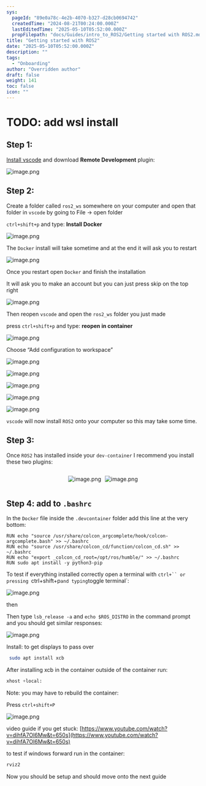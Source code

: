 ```yaml
---
sys:
  pageId: "89e0a78c-4e2b-4070-b327-d28cb0694742"
  createdTime: "2024-08-21T00:24:00.000Z"
  lastEditedTime: "2025-05-10T05:52:00.000Z"
  propFilepath: "docs/Guides/intro_to_ROS2/Getting started with ROS2.md"
title: "Getting started with ROS2"
date: "2025-05-10T05:52:00.000Z"
description: ""
tags:
  - "Onboarding"
author: "Overridden author"
draft: false
weight: 141
toc: false
icon: ""
---
```


# TODO: add wsl install

## Step 1:

[Install vscode](https://code.visualstudio.com/download) and download **Remote Development** plugin:

![image.png](https://prod-files-secure.s3.us-west-2.amazonaws.com/d518164a-d88e-44d1-a4ee-3adb3bd8bce0/efb52993-1881-4a40-b95e-6f020334f022/image.png?X-Amz-Algorithm=AWS4-HMAC-SHA256&X-Amz-Content-Sha256=UNSIGNED-PAYLOAD&X-Amz-Credential=ASIAZI2LB466X637AQG4%2F20250609%2Fus-west-2%2Fs3%2Faws4_request&X-Amz-Date=20250609T004519Z&X-Amz-Expires=3600&X-Amz-Security-Token=IQoJb3JpZ2luX2VjEL%2F%2F%2F%2F%2F%2F%2F%2F%2F%2F%2FwEaCXVzLXdlc3QtMiJHMEUCIQDEoKO8W%2BCb%2FeDVt8qZQJ0j6rbp%2FS3rOkMfXYmcxH8%2BQAIgQBYswSWrRixCJ580HdVLvVeymMqhVRIbRiIq2ZVDlzYqiAQImP%2F%2F%2F%2F%2F%2F%2F%2F%2F%2FARAAGgw2Mzc0MjMxODM4MDUiDAZlJxp5dqnlCRhjryrcA%2B9Xx46W7peeXBRsI4bOOxsQSINdxzw3jP2fIwuaOkldZ66hZDdIaDNoHXEVyEHjUPz21NwkAuVtN9LLPhb%2FSYBjwiHwJMFsYTNw1wLA%2FIYc6GmqkZPwRe0%2FpfhuV4rZjuKoHjxfzOI19t3ib%2BRg3YV7qTV%2FuXhkxscA6AuCsllJVjGrWaD2yuTp12o8WvTTvG23rP9v%2Fj6A5558sNHcEQ9g9YXUZHZJI06bPBWtYfyLwhQMk5RWw2H2XU%2BztDl5MrWK7RG7Qu6KvZhvp5P5PgqaBWYNlaP8eCoWvbfyOAotqU40torwy3Z9ZOjQTxqKKZBldf0OwZ2TZRdF5CB4qgfIpADgu2CkHVmwuYQjA7CfFghBjNJc8ATFluh%2Bk4gA5LvEw86uVqnn%2FSKbc85fUtvl%2B98cAwL9U5GVm%2FZcKotzZuGwTlWwIVbRO%2B1%2BWkdAFx2Hube1Ki1dFw6Cjjy9m7wuuPQNKxKwESL0H1ATw8b49wObSrYRbty5%2FPbkeoqUnSWzUZQD3PkjtYGKQl7hc2j9kshsi96XmwZqFf7iOzD9zLnMAaF8fiN74vE08r4DK25s98SjNWR2kmQs2%2FTJPkHPOisY5fcgnXyZK22Qjcooa0PCwqNglZtf2mGjMLiimMIGOqUBQ5FlkIzuYsEJYup%2F%2BSc3S8Nxq6x1dZk3X2yarNwlZfGb3AUkAYDdggIXmYl8IykwjAg40tgV%2BSBTl%2BCOwfAoQeBR1OIJavcC%2FP%2BYJbUDxRWthzBg1hyksjYa7BLHw1W%2B4pJohQmLRY31QA9j0%2B5GeJUFo%2BpwjMjtltmb6vV6b8Uj3OPsvKtoGMhTpVSMyOv6%2BkB%2FhNUilxm3lMznvyTupMoLnuG0&X-Amz-Signature=9f3419f0443413651fbfe90c920b00206b3cb6b2c9a7ad7a7cd08cf986a6a51f&X-Amz-SignedHeaders=host&x-id=GetObject)

## Step 2:

Create a folder called `ros2_ws` somewhere on your computer and open that folder in `vscode` by going to File → open folder 

`ctrl+shift+p` and type: **Install Docker**

![image.png](https://prod-files-secure.s3.us-west-2.amazonaws.com/d518164a-d88e-44d1-a4ee-3adb3bd8bce0/2269dc0e-1cd5-47ff-bceb-c04ad9b2eab0/image.png?X-Amz-Algorithm=AWS4-HMAC-SHA256&X-Amz-Content-Sha256=UNSIGNED-PAYLOAD&X-Amz-Credential=ASIAZI2LB466X637AQG4%2F20250609%2Fus-west-2%2Fs3%2Faws4_request&X-Amz-Date=20250609T004519Z&X-Amz-Expires=3600&X-Amz-Security-Token=IQoJb3JpZ2luX2VjEL%2F%2F%2F%2F%2F%2F%2F%2F%2F%2F%2FwEaCXVzLXdlc3QtMiJHMEUCIQDEoKO8W%2BCb%2FeDVt8qZQJ0j6rbp%2FS3rOkMfXYmcxH8%2BQAIgQBYswSWrRixCJ580HdVLvVeymMqhVRIbRiIq2ZVDlzYqiAQImP%2F%2F%2F%2F%2F%2F%2F%2F%2F%2FARAAGgw2Mzc0MjMxODM4MDUiDAZlJxp5dqnlCRhjryrcA%2B9Xx46W7peeXBRsI4bOOxsQSINdxzw3jP2fIwuaOkldZ66hZDdIaDNoHXEVyEHjUPz21NwkAuVtN9LLPhb%2FSYBjwiHwJMFsYTNw1wLA%2FIYc6GmqkZPwRe0%2FpfhuV4rZjuKoHjxfzOI19t3ib%2BRg3YV7qTV%2FuXhkxscA6AuCsllJVjGrWaD2yuTp12o8WvTTvG23rP9v%2Fj6A5558sNHcEQ9g9YXUZHZJI06bPBWtYfyLwhQMk5RWw2H2XU%2BztDl5MrWK7RG7Qu6KvZhvp5P5PgqaBWYNlaP8eCoWvbfyOAotqU40torwy3Z9ZOjQTxqKKZBldf0OwZ2TZRdF5CB4qgfIpADgu2CkHVmwuYQjA7CfFghBjNJc8ATFluh%2Bk4gA5LvEw86uVqnn%2FSKbc85fUtvl%2B98cAwL9U5GVm%2FZcKotzZuGwTlWwIVbRO%2B1%2BWkdAFx2Hube1Ki1dFw6Cjjy9m7wuuPQNKxKwESL0H1ATw8b49wObSrYRbty5%2FPbkeoqUnSWzUZQD3PkjtYGKQl7hc2j9kshsi96XmwZqFf7iOzD9zLnMAaF8fiN74vE08r4DK25s98SjNWR2kmQs2%2FTJPkHPOisY5fcgnXyZK22Qjcooa0PCwqNglZtf2mGjMLiimMIGOqUBQ5FlkIzuYsEJYup%2F%2BSc3S8Nxq6x1dZk3X2yarNwlZfGb3AUkAYDdggIXmYl8IykwjAg40tgV%2BSBTl%2BCOwfAoQeBR1OIJavcC%2FP%2BYJbUDxRWthzBg1hyksjYa7BLHw1W%2B4pJohQmLRY31QA9j0%2B5GeJUFo%2BpwjMjtltmb6vV6b8Uj3OPsvKtoGMhTpVSMyOv6%2BkB%2FhNUilxm3lMznvyTupMoLnuG0&X-Amz-Signature=a766477db8a6b9c68bc0dbca68e49edadee88daae284840619881a11fc01118b&X-Amz-SignedHeaders=host&x-id=GetObject)

The `Docker` install will take sometime and at the end it will ask you to restart

![image.png](https://prod-files-secure.s3.us-west-2.amazonaws.com/d518164a-d88e-44d1-a4ee-3adb3bd8bce0/ed233f78-be33-4b1f-b89c-9c346c0e961e/image.png?X-Amz-Algorithm=AWS4-HMAC-SHA256&X-Amz-Content-Sha256=UNSIGNED-PAYLOAD&X-Amz-Credential=ASIAZI2LB466X637AQG4%2F20250609%2Fus-west-2%2Fs3%2Faws4_request&X-Amz-Date=20250609T004519Z&X-Amz-Expires=3600&X-Amz-Security-Token=IQoJb3JpZ2luX2VjEL%2F%2F%2F%2F%2F%2F%2F%2F%2F%2F%2FwEaCXVzLXdlc3QtMiJHMEUCIQDEoKO8W%2BCb%2FeDVt8qZQJ0j6rbp%2FS3rOkMfXYmcxH8%2BQAIgQBYswSWrRixCJ580HdVLvVeymMqhVRIbRiIq2ZVDlzYqiAQImP%2F%2F%2F%2F%2F%2F%2F%2F%2F%2FARAAGgw2Mzc0MjMxODM4MDUiDAZlJxp5dqnlCRhjryrcA%2B9Xx46W7peeXBRsI4bOOxsQSINdxzw3jP2fIwuaOkldZ66hZDdIaDNoHXEVyEHjUPz21NwkAuVtN9LLPhb%2FSYBjwiHwJMFsYTNw1wLA%2FIYc6GmqkZPwRe0%2FpfhuV4rZjuKoHjxfzOI19t3ib%2BRg3YV7qTV%2FuXhkxscA6AuCsllJVjGrWaD2yuTp12o8WvTTvG23rP9v%2Fj6A5558sNHcEQ9g9YXUZHZJI06bPBWtYfyLwhQMk5RWw2H2XU%2BztDl5MrWK7RG7Qu6KvZhvp5P5PgqaBWYNlaP8eCoWvbfyOAotqU40torwy3Z9ZOjQTxqKKZBldf0OwZ2TZRdF5CB4qgfIpADgu2CkHVmwuYQjA7CfFghBjNJc8ATFluh%2Bk4gA5LvEw86uVqnn%2FSKbc85fUtvl%2B98cAwL9U5GVm%2FZcKotzZuGwTlWwIVbRO%2B1%2BWkdAFx2Hube1Ki1dFw6Cjjy9m7wuuPQNKxKwESL0H1ATw8b49wObSrYRbty5%2FPbkeoqUnSWzUZQD3PkjtYGKQl7hc2j9kshsi96XmwZqFf7iOzD9zLnMAaF8fiN74vE08r4DK25s98SjNWR2kmQs2%2FTJPkHPOisY5fcgnXyZK22Qjcooa0PCwqNglZtf2mGjMLiimMIGOqUBQ5FlkIzuYsEJYup%2F%2BSc3S8Nxq6x1dZk3X2yarNwlZfGb3AUkAYDdggIXmYl8IykwjAg40tgV%2BSBTl%2BCOwfAoQeBR1OIJavcC%2FP%2BYJbUDxRWthzBg1hyksjYa7BLHw1W%2B4pJohQmLRY31QA9j0%2B5GeJUFo%2BpwjMjtltmb6vV6b8Uj3OPsvKtoGMhTpVSMyOv6%2BkB%2FhNUilxm3lMznvyTupMoLnuG0&X-Amz-Signature=a0586ad18f45b10814cb2e532be14f5eadba1ab7e6957fd10305e3714be6fb38&X-Amz-SignedHeaders=host&x-id=GetObject)

Once you restart open `Docker` and finish the installation

It will ask you to make an account but you can just press skip on the top right

![image.png](https://prod-files-secure.s3.us-west-2.amazonaws.com/d518164a-d88e-44d1-a4ee-3adb3bd8bce0/21010ad9-1659-4fd9-9f59-9932a09b2a3d/image.png?X-Amz-Algorithm=AWS4-HMAC-SHA256&X-Amz-Content-Sha256=UNSIGNED-PAYLOAD&X-Amz-Credential=ASIAZI2LB466X637AQG4%2F20250609%2Fus-west-2%2Fs3%2Faws4_request&X-Amz-Date=20250609T004519Z&X-Amz-Expires=3600&X-Amz-Security-Token=IQoJb3JpZ2luX2VjEL%2F%2F%2F%2F%2F%2F%2F%2F%2F%2F%2FwEaCXVzLXdlc3QtMiJHMEUCIQDEoKO8W%2BCb%2FeDVt8qZQJ0j6rbp%2FS3rOkMfXYmcxH8%2BQAIgQBYswSWrRixCJ580HdVLvVeymMqhVRIbRiIq2ZVDlzYqiAQImP%2F%2F%2F%2F%2F%2F%2F%2F%2F%2FARAAGgw2Mzc0MjMxODM4MDUiDAZlJxp5dqnlCRhjryrcA%2B9Xx46W7peeXBRsI4bOOxsQSINdxzw3jP2fIwuaOkldZ66hZDdIaDNoHXEVyEHjUPz21NwkAuVtN9LLPhb%2FSYBjwiHwJMFsYTNw1wLA%2FIYc6GmqkZPwRe0%2FpfhuV4rZjuKoHjxfzOI19t3ib%2BRg3YV7qTV%2FuXhkxscA6AuCsllJVjGrWaD2yuTp12o8WvTTvG23rP9v%2Fj6A5558sNHcEQ9g9YXUZHZJI06bPBWtYfyLwhQMk5RWw2H2XU%2BztDl5MrWK7RG7Qu6KvZhvp5P5PgqaBWYNlaP8eCoWvbfyOAotqU40torwy3Z9ZOjQTxqKKZBldf0OwZ2TZRdF5CB4qgfIpADgu2CkHVmwuYQjA7CfFghBjNJc8ATFluh%2Bk4gA5LvEw86uVqnn%2FSKbc85fUtvl%2B98cAwL9U5GVm%2FZcKotzZuGwTlWwIVbRO%2B1%2BWkdAFx2Hube1Ki1dFw6Cjjy9m7wuuPQNKxKwESL0H1ATw8b49wObSrYRbty5%2FPbkeoqUnSWzUZQD3PkjtYGKQl7hc2j9kshsi96XmwZqFf7iOzD9zLnMAaF8fiN74vE08r4DK25s98SjNWR2kmQs2%2FTJPkHPOisY5fcgnXyZK22Qjcooa0PCwqNglZtf2mGjMLiimMIGOqUBQ5FlkIzuYsEJYup%2F%2BSc3S8Nxq6x1dZk3X2yarNwlZfGb3AUkAYDdggIXmYl8IykwjAg40tgV%2BSBTl%2BCOwfAoQeBR1OIJavcC%2FP%2BYJbUDxRWthzBg1hyksjYa7BLHw1W%2B4pJohQmLRY31QA9j0%2B5GeJUFo%2BpwjMjtltmb6vV6b8Uj3OPsvKtoGMhTpVSMyOv6%2BkB%2FhNUilxm3lMznvyTupMoLnuG0&X-Amz-Signature=c997ebdde0f62809cdfb12a3ec3ee9885925a8bfd5266ad444824c86f2a74347&X-Amz-SignedHeaders=host&x-id=GetObject)

Then reopen `vscode` and open the `ros2_ws` folder you just made

press `ctrl+shift+p` and type: **reopen in container**

![image.png](https://prod-files-secure.s3.us-west-2.amazonaws.com/d518164a-d88e-44d1-a4ee-3adb3bd8bce0/4e93b8c2-41ad-488c-8095-c74205196118/image.png?X-Amz-Algorithm=AWS4-HMAC-SHA256&X-Amz-Content-Sha256=UNSIGNED-PAYLOAD&X-Amz-Credential=ASIAZI2LB466X637AQG4%2F20250609%2Fus-west-2%2Fs3%2Faws4_request&X-Amz-Date=20250609T004519Z&X-Amz-Expires=3600&X-Amz-Security-Token=IQoJb3JpZ2luX2VjEL%2F%2F%2F%2F%2F%2F%2F%2F%2F%2F%2FwEaCXVzLXdlc3QtMiJHMEUCIQDEoKO8W%2BCb%2FeDVt8qZQJ0j6rbp%2FS3rOkMfXYmcxH8%2BQAIgQBYswSWrRixCJ580HdVLvVeymMqhVRIbRiIq2ZVDlzYqiAQImP%2F%2F%2F%2F%2F%2F%2F%2F%2F%2FARAAGgw2Mzc0MjMxODM4MDUiDAZlJxp5dqnlCRhjryrcA%2B9Xx46W7peeXBRsI4bOOxsQSINdxzw3jP2fIwuaOkldZ66hZDdIaDNoHXEVyEHjUPz21NwkAuVtN9LLPhb%2FSYBjwiHwJMFsYTNw1wLA%2FIYc6GmqkZPwRe0%2FpfhuV4rZjuKoHjxfzOI19t3ib%2BRg3YV7qTV%2FuXhkxscA6AuCsllJVjGrWaD2yuTp12o8WvTTvG23rP9v%2Fj6A5558sNHcEQ9g9YXUZHZJI06bPBWtYfyLwhQMk5RWw2H2XU%2BztDl5MrWK7RG7Qu6KvZhvp5P5PgqaBWYNlaP8eCoWvbfyOAotqU40torwy3Z9ZOjQTxqKKZBldf0OwZ2TZRdF5CB4qgfIpADgu2CkHVmwuYQjA7CfFghBjNJc8ATFluh%2Bk4gA5LvEw86uVqnn%2FSKbc85fUtvl%2B98cAwL9U5GVm%2FZcKotzZuGwTlWwIVbRO%2B1%2BWkdAFx2Hube1Ki1dFw6Cjjy9m7wuuPQNKxKwESL0H1ATw8b49wObSrYRbty5%2FPbkeoqUnSWzUZQD3PkjtYGKQl7hc2j9kshsi96XmwZqFf7iOzD9zLnMAaF8fiN74vE08r4DK25s98SjNWR2kmQs2%2FTJPkHPOisY5fcgnXyZK22Qjcooa0PCwqNglZtf2mGjMLiimMIGOqUBQ5FlkIzuYsEJYup%2F%2BSc3S8Nxq6x1dZk3X2yarNwlZfGb3AUkAYDdggIXmYl8IykwjAg40tgV%2BSBTl%2BCOwfAoQeBR1OIJavcC%2FP%2BYJbUDxRWthzBg1hyksjYa7BLHw1W%2B4pJohQmLRY31QA9j0%2B5GeJUFo%2BpwjMjtltmb6vV6b8Uj3OPsvKtoGMhTpVSMyOv6%2BkB%2FhNUilxm3lMznvyTupMoLnuG0&X-Amz-Signature=eab8a69510b7e39fc713d69850555d7a8b0d6d6e3a82dc86f0b578ab94b3bc28&X-Amz-SignedHeaders=host&x-id=GetObject)

Choose “Add configuration to workspace”

![image.png](https://prod-files-secure.s3.us-west-2.amazonaws.com/d518164a-d88e-44d1-a4ee-3adb3bd8bce0/9560b282-5060-4989-ba37-97e7b2c22476/image.png?X-Amz-Algorithm=AWS4-HMAC-SHA256&X-Amz-Content-Sha256=UNSIGNED-PAYLOAD&X-Amz-Credential=ASIAZI2LB466X637AQG4%2F20250609%2Fus-west-2%2Fs3%2Faws4_request&X-Amz-Date=20250609T004519Z&X-Amz-Expires=3600&X-Amz-Security-Token=IQoJb3JpZ2luX2VjEL%2F%2F%2F%2F%2F%2F%2F%2F%2F%2F%2FwEaCXVzLXdlc3QtMiJHMEUCIQDEoKO8W%2BCb%2FeDVt8qZQJ0j6rbp%2FS3rOkMfXYmcxH8%2BQAIgQBYswSWrRixCJ580HdVLvVeymMqhVRIbRiIq2ZVDlzYqiAQImP%2F%2F%2F%2F%2F%2F%2F%2F%2F%2FARAAGgw2Mzc0MjMxODM4MDUiDAZlJxp5dqnlCRhjryrcA%2B9Xx46W7peeXBRsI4bOOxsQSINdxzw3jP2fIwuaOkldZ66hZDdIaDNoHXEVyEHjUPz21NwkAuVtN9LLPhb%2FSYBjwiHwJMFsYTNw1wLA%2FIYc6GmqkZPwRe0%2FpfhuV4rZjuKoHjxfzOI19t3ib%2BRg3YV7qTV%2FuXhkxscA6AuCsllJVjGrWaD2yuTp12o8WvTTvG23rP9v%2Fj6A5558sNHcEQ9g9YXUZHZJI06bPBWtYfyLwhQMk5RWw2H2XU%2BztDl5MrWK7RG7Qu6KvZhvp5P5PgqaBWYNlaP8eCoWvbfyOAotqU40torwy3Z9ZOjQTxqKKZBldf0OwZ2TZRdF5CB4qgfIpADgu2CkHVmwuYQjA7CfFghBjNJc8ATFluh%2Bk4gA5LvEw86uVqnn%2FSKbc85fUtvl%2B98cAwL9U5GVm%2FZcKotzZuGwTlWwIVbRO%2B1%2BWkdAFx2Hube1Ki1dFw6Cjjy9m7wuuPQNKxKwESL0H1ATw8b49wObSrYRbty5%2FPbkeoqUnSWzUZQD3PkjtYGKQl7hc2j9kshsi96XmwZqFf7iOzD9zLnMAaF8fiN74vE08r4DK25s98SjNWR2kmQs2%2FTJPkHPOisY5fcgnXyZK22Qjcooa0PCwqNglZtf2mGjMLiimMIGOqUBQ5FlkIzuYsEJYup%2F%2BSc3S8Nxq6x1dZk3X2yarNwlZfGb3AUkAYDdggIXmYl8IykwjAg40tgV%2BSBTl%2BCOwfAoQeBR1OIJavcC%2FP%2BYJbUDxRWthzBg1hyksjYa7BLHw1W%2B4pJohQmLRY31QA9j0%2B5GeJUFo%2BpwjMjtltmb6vV6b8Uj3OPsvKtoGMhTpVSMyOv6%2BkB%2FhNUilxm3lMznvyTupMoLnuG0&X-Amz-Signature=a9d506a8a08afcb26ec84cf0b33cc89ec96c85ba24e39150ac839d9e3481a25a&X-Amz-SignedHeaders=host&x-id=GetObject)

![image.png](https://prod-files-secure.s3.us-west-2.amazonaws.com/d518164a-d88e-44d1-a4ee-3adb3bd8bce0/2ee63f81-886b-48e8-a553-dc6e5eac99e4/image.png?X-Amz-Algorithm=AWS4-HMAC-SHA256&X-Amz-Content-Sha256=UNSIGNED-PAYLOAD&X-Amz-Credential=ASIAZI2LB466X637AQG4%2F20250609%2Fus-west-2%2Fs3%2Faws4_request&X-Amz-Date=20250609T004519Z&X-Amz-Expires=3600&X-Amz-Security-Token=IQoJb3JpZ2luX2VjEL%2F%2F%2F%2F%2F%2F%2F%2F%2F%2F%2FwEaCXVzLXdlc3QtMiJHMEUCIQDEoKO8W%2BCb%2FeDVt8qZQJ0j6rbp%2FS3rOkMfXYmcxH8%2BQAIgQBYswSWrRixCJ580HdVLvVeymMqhVRIbRiIq2ZVDlzYqiAQImP%2F%2F%2F%2F%2F%2F%2F%2F%2F%2FARAAGgw2Mzc0MjMxODM4MDUiDAZlJxp5dqnlCRhjryrcA%2B9Xx46W7peeXBRsI4bOOxsQSINdxzw3jP2fIwuaOkldZ66hZDdIaDNoHXEVyEHjUPz21NwkAuVtN9LLPhb%2FSYBjwiHwJMFsYTNw1wLA%2FIYc6GmqkZPwRe0%2FpfhuV4rZjuKoHjxfzOI19t3ib%2BRg3YV7qTV%2FuXhkxscA6AuCsllJVjGrWaD2yuTp12o8WvTTvG23rP9v%2Fj6A5558sNHcEQ9g9YXUZHZJI06bPBWtYfyLwhQMk5RWw2H2XU%2BztDl5MrWK7RG7Qu6KvZhvp5P5PgqaBWYNlaP8eCoWvbfyOAotqU40torwy3Z9ZOjQTxqKKZBldf0OwZ2TZRdF5CB4qgfIpADgu2CkHVmwuYQjA7CfFghBjNJc8ATFluh%2Bk4gA5LvEw86uVqnn%2FSKbc85fUtvl%2B98cAwL9U5GVm%2FZcKotzZuGwTlWwIVbRO%2B1%2BWkdAFx2Hube1Ki1dFw6Cjjy9m7wuuPQNKxKwESL0H1ATw8b49wObSrYRbty5%2FPbkeoqUnSWzUZQD3PkjtYGKQl7hc2j9kshsi96XmwZqFf7iOzD9zLnMAaF8fiN74vE08r4DK25s98SjNWR2kmQs2%2FTJPkHPOisY5fcgnXyZK22Qjcooa0PCwqNglZtf2mGjMLiimMIGOqUBQ5FlkIzuYsEJYup%2F%2BSc3S8Nxq6x1dZk3X2yarNwlZfGb3AUkAYDdggIXmYl8IykwjAg40tgV%2BSBTl%2BCOwfAoQeBR1OIJavcC%2FP%2BYJbUDxRWthzBg1hyksjYa7BLHw1W%2B4pJohQmLRY31QA9j0%2B5GeJUFo%2BpwjMjtltmb6vV6b8Uj3OPsvKtoGMhTpVSMyOv6%2BkB%2FhNUilxm3lMznvyTupMoLnuG0&X-Amz-Signature=2da460712138edebd8e5b0d6e43ba906230e4506c561f433c8b5eaad6193f74a&X-Amz-SignedHeaders=host&x-id=GetObject)

![image.png](https://prod-files-secure.s3.us-west-2.amazonaws.com/d518164a-d88e-44d1-a4ee-3adb3bd8bce0/ae1580b2-b048-407e-aed9-b584224a7a04/image.png?X-Amz-Algorithm=AWS4-HMAC-SHA256&X-Amz-Content-Sha256=UNSIGNED-PAYLOAD&X-Amz-Credential=ASIAZI2LB466X637AQG4%2F20250609%2Fus-west-2%2Fs3%2Faws4_request&X-Amz-Date=20250609T004519Z&X-Amz-Expires=3600&X-Amz-Security-Token=IQoJb3JpZ2luX2VjEL%2F%2F%2F%2F%2F%2F%2F%2F%2F%2F%2FwEaCXVzLXdlc3QtMiJHMEUCIQDEoKO8W%2BCb%2FeDVt8qZQJ0j6rbp%2FS3rOkMfXYmcxH8%2BQAIgQBYswSWrRixCJ580HdVLvVeymMqhVRIbRiIq2ZVDlzYqiAQImP%2F%2F%2F%2F%2F%2F%2F%2F%2F%2FARAAGgw2Mzc0MjMxODM4MDUiDAZlJxp5dqnlCRhjryrcA%2B9Xx46W7peeXBRsI4bOOxsQSINdxzw3jP2fIwuaOkldZ66hZDdIaDNoHXEVyEHjUPz21NwkAuVtN9LLPhb%2FSYBjwiHwJMFsYTNw1wLA%2FIYc6GmqkZPwRe0%2FpfhuV4rZjuKoHjxfzOI19t3ib%2BRg3YV7qTV%2FuXhkxscA6AuCsllJVjGrWaD2yuTp12o8WvTTvG23rP9v%2Fj6A5558sNHcEQ9g9YXUZHZJI06bPBWtYfyLwhQMk5RWw2H2XU%2BztDl5MrWK7RG7Qu6KvZhvp5P5PgqaBWYNlaP8eCoWvbfyOAotqU40torwy3Z9ZOjQTxqKKZBldf0OwZ2TZRdF5CB4qgfIpADgu2CkHVmwuYQjA7CfFghBjNJc8ATFluh%2Bk4gA5LvEw86uVqnn%2FSKbc85fUtvl%2B98cAwL9U5GVm%2FZcKotzZuGwTlWwIVbRO%2B1%2BWkdAFx2Hube1Ki1dFw6Cjjy9m7wuuPQNKxKwESL0H1ATw8b49wObSrYRbty5%2FPbkeoqUnSWzUZQD3PkjtYGKQl7hc2j9kshsi96XmwZqFf7iOzD9zLnMAaF8fiN74vE08r4DK25s98SjNWR2kmQs2%2FTJPkHPOisY5fcgnXyZK22Qjcooa0PCwqNglZtf2mGjMLiimMIGOqUBQ5FlkIzuYsEJYup%2F%2BSc3S8Nxq6x1dZk3X2yarNwlZfGb3AUkAYDdggIXmYl8IykwjAg40tgV%2BSBTl%2BCOwfAoQeBR1OIJavcC%2FP%2BYJbUDxRWthzBg1hyksjYa7BLHw1W%2B4pJohQmLRY31QA9j0%2B5GeJUFo%2BpwjMjtltmb6vV6b8Uj3OPsvKtoGMhTpVSMyOv6%2BkB%2FhNUilxm3lMznvyTupMoLnuG0&X-Amz-Signature=12a8ea7ac42d5aa714046cfe612a6bed336f159810592733e24a59a1327e2781&X-Amz-SignedHeaders=host&x-id=GetObject)

![image.png](https://prod-files-secure.s3.us-west-2.amazonaws.com/d518164a-d88e-44d1-a4ee-3adb3bd8bce0/53255b28-f75e-430f-b9e3-c0ac8577e42b/image.png?X-Amz-Algorithm=AWS4-HMAC-SHA256&X-Amz-Content-Sha256=UNSIGNED-PAYLOAD&X-Amz-Credential=ASIAZI2LB466X637AQG4%2F20250609%2Fus-west-2%2Fs3%2Faws4_request&X-Amz-Date=20250609T004519Z&X-Amz-Expires=3600&X-Amz-Security-Token=IQoJb3JpZ2luX2VjEL%2F%2F%2F%2F%2F%2F%2F%2F%2F%2F%2FwEaCXVzLXdlc3QtMiJHMEUCIQDEoKO8W%2BCb%2FeDVt8qZQJ0j6rbp%2FS3rOkMfXYmcxH8%2BQAIgQBYswSWrRixCJ580HdVLvVeymMqhVRIbRiIq2ZVDlzYqiAQImP%2F%2F%2F%2F%2F%2F%2F%2F%2F%2FARAAGgw2Mzc0MjMxODM4MDUiDAZlJxp5dqnlCRhjryrcA%2B9Xx46W7peeXBRsI4bOOxsQSINdxzw3jP2fIwuaOkldZ66hZDdIaDNoHXEVyEHjUPz21NwkAuVtN9LLPhb%2FSYBjwiHwJMFsYTNw1wLA%2FIYc6GmqkZPwRe0%2FpfhuV4rZjuKoHjxfzOI19t3ib%2BRg3YV7qTV%2FuXhkxscA6AuCsllJVjGrWaD2yuTp12o8WvTTvG23rP9v%2Fj6A5558sNHcEQ9g9YXUZHZJI06bPBWtYfyLwhQMk5RWw2H2XU%2BztDl5MrWK7RG7Qu6KvZhvp5P5PgqaBWYNlaP8eCoWvbfyOAotqU40torwy3Z9ZOjQTxqKKZBldf0OwZ2TZRdF5CB4qgfIpADgu2CkHVmwuYQjA7CfFghBjNJc8ATFluh%2Bk4gA5LvEw86uVqnn%2FSKbc85fUtvl%2B98cAwL9U5GVm%2FZcKotzZuGwTlWwIVbRO%2B1%2BWkdAFx2Hube1Ki1dFw6Cjjy9m7wuuPQNKxKwESL0H1ATw8b49wObSrYRbty5%2FPbkeoqUnSWzUZQD3PkjtYGKQl7hc2j9kshsi96XmwZqFf7iOzD9zLnMAaF8fiN74vE08r4DK25s98SjNWR2kmQs2%2FTJPkHPOisY5fcgnXyZK22Qjcooa0PCwqNglZtf2mGjMLiimMIGOqUBQ5FlkIzuYsEJYup%2F%2BSc3S8Nxq6x1dZk3X2yarNwlZfGb3AUkAYDdggIXmYl8IykwjAg40tgV%2BSBTl%2BCOwfAoQeBR1OIJavcC%2FP%2BYJbUDxRWthzBg1hyksjYa7BLHw1W%2B4pJohQmLRY31QA9j0%2B5GeJUFo%2BpwjMjtltmb6vV6b8Uj3OPsvKtoGMhTpVSMyOv6%2BkB%2FhNUilxm3lMznvyTupMoLnuG0&X-Amz-Signature=7c7f976236ca308133cab344374952bda7d57ff83ed8cdf079fe51691e876364&X-Amz-SignedHeaders=host&x-id=GetObject)

![image.png](https://prod-files-secure.s3.us-west-2.amazonaws.com/d518164a-d88e-44d1-a4ee-3adb3bd8bce0/7c562767-5af9-4ffb-97d1-327bcdf4ee00/image.png?X-Amz-Algorithm=AWS4-HMAC-SHA256&X-Amz-Content-Sha256=UNSIGNED-PAYLOAD&X-Amz-Credential=ASIAZI2LB466X637AQG4%2F20250609%2Fus-west-2%2Fs3%2Faws4_request&X-Amz-Date=20250609T004519Z&X-Amz-Expires=3600&X-Amz-Security-Token=IQoJb3JpZ2luX2VjEL%2F%2F%2F%2F%2F%2F%2F%2F%2F%2F%2FwEaCXVzLXdlc3QtMiJHMEUCIQDEoKO8W%2BCb%2FeDVt8qZQJ0j6rbp%2FS3rOkMfXYmcxH8%2BQAIgQBYswSWrRixCJ580HdVLvVeymMqhVRIbRiIq2ZVDlzYqiAQImP%2F%2F%2F%2F%2F%2F%2F%2F%2F%2FARAAGgw2Mzc0MjMxODM4MDUiDAZlJxp5dqnlCRhjryrcA%2B9Xx46W7peeXBRsI4bOOxsQSINdxzw3jP2fIwuaOkldZ66hZDdIaDNoHXEVyEHjUPz21NwkAuVtN9LLPhb%2FSYBjwiHwJMFsYTNw1wLA%2FIYc6GmqkZPwRe0%2FpfhuV4rZjuKoHjxfzOI19t3ib%2BRg3YV7qTV%2FuXhkxscA6AuCsllJVjGrWaD2yuTp12o8WvTTvG23rP9v%2Fj6A5558sNHcEQ9g9YXUZHZJI06bPBWtYfyLwhQMk5RWw2H2XU%2BztDl5MrWK7RG7Qu6KvZhvp5P5PgqaBWYNlaP8eCoWvbfyOAotqU40torwy3Z9ZOjQTxqKKZBldf0OwZ2TZRdF5CB4qgfIpADgu2CkHVmwuYQjA7CfFghBjNJc8ATFluh%2Bk4gA5LvEw86uVqnn%2FSKbc85fUtvl%2B98cAwL9U5GVm%2FZcKotzZuGwTlWwIVbRO%2B1%2BWkdAFx2Hube1Ki1dFw6Cjjy9m7wuuPQNKxKwESL0H1ATw8b49wObSrYRbty5%2FPbkeoqUnSWzUZQD3PkjtYGKQl7hc2j9kshsi96XmwZqFf7iOzD9zLnMAaF8fiN74vE08r4DK25s98SjNWR2kmQs2%2FTJPkHPOisY5fcgnXyZK22Qjcooa0PCwqNglZtf2mGjMLiimMIGOqUBQ5FlkIzuYsEJYup%2F%2BSc3S8Nxq6x1dZk3X2yarNwlZfGb3AUkAYDdggIXmYl8IykwjAg40tgV%2BSBTl%2BCOwfAoQeBR1OIJavcC%2FP%2BYJbUDxRWthzBg1hyksjYa7BLHw1W%2B4pJohQmLRY31QA9j0%2B5GeJUFo%2BpwjMjtltmb6vV6b8Uj3OPsvKtoGMhTpVSMyOv6%2BkB%2FhNUilxm3lMznvyTupMoLnuG0&X-Amz-Signature=74fd99afadfb66118332ab7119f88d197ed46528aebc01d617f042107d999f3d&X-Amz-SignedHeaders=host&x-id=GetObject)

`vscode` will now install `ROS2` onto your computer so this may take some time.

## Step 3:

Once `ROS2` has installed inside your `dev-container` I recommend you install these two plugins:

<div style="display: flex;flex-direction: row; column-gap:10px; max-width: 630px;justify-content: center;">
<div>

![image.png](https://prod-files-secure.s3.us-west-2.amazonaws.com/d518164a-d88e-44d1-a4ee-3adb3bd8bce0/3fc3d550-5a54-4ba1-ba6b-faa01cdb7369/image.png?X-Amz-Algorithm=AWS4-HMAC-SHA256&X-Amz-Content-Sha256=UNSIGNED-PAYLOAD&X-Amz-Credential=ASIAZI2LB4662YGOIXOE%2F20250609%2Fus-west-2%2Fs3%2Faws4_request&X-Amz-Date=20250609T004521Z&X-Amz-Expires=3600&X-Amz-Security-Token=IQoJb3JpZ2luX2VjEL%2F%2F%2F%2F%2F%2F%2F%2F%2F%2F%2FwEaCXVzLXdlc3QtMiJHMEUCIDucp%2F2G8fLE2INdlCEJUeNxEuytKC13i5E%2Bk22S1jTEAiEA29bq5yadF5iI99s%2Fxlv%2Fhp9RgQPW4wDKnvT65on1tcUqiAQImP%2F%2F%2F%2F%2F%2F%2F%2F%2F%2FARAAGgw2Mzc0MjMxODM4MDUiDH4qr%2FoRU4jMCH9yXircA8bR1b3YIU2eh6%2BZo10wC7giItG5fuFD1fkiMzRZOwM%2F6Hjko9DF9l6OtAGUXz5QqbAEn%2BUrsNmTkZydSOInwblI5jb6hmklO83FmvQZjDH7T3psPy7lsicTg2lyiEDzcr6Mxj3EDW1pWdxLZqNq%2FGOyMiObasJULg77wrnB4iYLKreMHARQkesxB5deapZGjJ1zqok1YqrwqvwaIbs6kfTnPJSYtatM4MaG4tha80jTU1956jf0DyyCuFp301Ll4aK5zt02qxpHpr6Uvn946VhKZZltYJFHEU9571Q1tgshERgmxeZSaqGjmx04cXy5ffE3bNaxkuNYjg39%2FmwauCqXCBLBSHhu%2FGC0WXMvR3gW2qaiSJDCPdfU0OChUC0kxWf3cvvcU5ZpePyMsAy%2FvuTD5TDJQkiVt3kYKDekjjmCNLru5%2BHYtIWRa26WwUqD2OzWVNs3FDehOYnog9s35A7k7RVPyfTlWLOjawtPdxvoKDpGt5wA5sW4fgmajNcrcYiTxESwC6sQwGBpYyadTBZLDQ83BEwesi8Obs3VPvVdzRSkGHQc3FksZF9tlO0sU7z9POd2cLqKK5bUa4%2FBlSeW8z2WwYdA10M8DRPZ%2Fau8cC%2BjSafe6lRnzKdhMK6imMIGOqUBou7YLaMswHJ90j4azRamweGhjyy3G2F%2FEYmpXVIgl57wgo2DemaPijjHNPnEnuWc1l9x%2Bs%2FF32xUch1TOVqk79C93ktbc5NQYcDv3qgPEiV7BP5YzYL59w4k0TfIZixDYQZxblWawiJOHwP2mrIWAeBMbAS6rSBSlYeIosYUf71NlvP6pyjYOBDtOyU2pJifFFvM0JGV%2B8JsBGbHueIj5ZQagFZn&X-Amz-Signature=ff7440069bd0ea46562fb1081cc11e1c0050a6067c96fd6bfe5b934f006082fe&X-Amz-SignedHeaders=host&x-id=GetObject)

</div>
<div>

![image.png](https://prod-files-secure.s3.us-west-2.amazonaws.com/d518164a-d88e-44d1-a4ee-3adb3bd8bce0/d994cc66-13c2-4093-a5a3-f84cf4601a82/image.png?X-Amz-Algorithm=AWS4-HMAC-SHA256&X-Amz-Content-Sha256=UNSIGNED-PAYLOAD&X-Amz-Credential=ASIAZI2LB4662N7YR2FQ%2F20250609%2Fus-west-2%2Fs3%2Faws4_request&X-Amz-Date=20250609T004521Z&X-Amz-Expires=3600&X-Amz-Security-Token=IQoJb3JpZ2luX2VjEMD%2F%2F%2F%2F%2F%2F%2F%2F%2F%2FwEaCXVzLXdlc3QtMiJGMEQCIBUKk7o%2FPL5ryM6Go7ZXXWDsd11Le24cVsLcZpoOdTQTAiBQH1b%2F%2BzTruOwEBV2qzrfnTrd171YToeGZUHzjfN8OTCqIBAiZ%2F%2F%2F%2F%2F%2F%2F%2F%2F%2F8BEAAaDDYzNzQyMzE4MzgwNSIMOMtAUprYnIf2pauSKtwDCBf39jvBFJ3%2BW%2FRrP4eTEaCyAirzEE3YYW27PZb9tMw1v2QEQ7ra%2FbvS3cHvteAqRZiZFJR8PfVm5VyDaaZLExk5pLzoFmhb45v%2FTf2L0mPBxz88yGOXlgpITLCGQHcroJQR%2FO%2Bq2UBeIqJc4Bo0hGHEnbFyp9zjngLC6w4MQwuAqmIPStxeXXn6n3KyZc2c9fwyWk4Zi6zCvZDnlbgMmfTXAhlrhdbE51szqPWQwHVfvAOyhu9IB%2FP901lVGFN1ygEqY%2F6qikS31oKntLiMmGwRJmDm%2FL8KOB3wD4r306Pc0kSMCIuswAuwhyikr1dbRBfIaDu5b9OeMnEoBzMdInEz8CsXdXmBA95RmmJKb1v%2B%2FSjvEkDLktU8%2FXuegcfKA%2BmKkaRLNbOG9SJam1h1ldUrdl97s4WJ09T%2Fo0MAheXOtP9x0yeIFVO2Fp26jSdSD5LCsEjLpRSV4kjC2XP%2BgWoneCeO94zP25%2Be4hR%2Fo3d40OgG3t8zz9%2FL9%2FGYfXpsfak8qTkztVfNMAgPUN87tLlGY5sotmUcWseYU6ogGxkQ%2F7j0OJ8raUFLJQmRQQvkLI%2FXQe%2FuQHdeu5LqfTyaZ9dgnZv51vtItGvjngdiZ9x5y%2B4fdXfuy7k0NWkwhc%2BYwgY6pgHRPdT3XblwxfNb4BKv7j2gi3wzNW3Qe7NaqYihaU3zcGWwjWunUuVFG3Lgy2aDb%2BvtLjlF4CUm2dNUscV7QJ7cevAcQfstBKHRERKb7ErG%2Bss6F9jRfjar10ZvaF93kmBxQcsjbu2CFcwZcEvts9uyBEpZfZjI58jVX1uWa%2FRbXdA8j9I5F%2B8G9nAncXqJBrQcUzygUyWPfIa%2FLfZagFi865ZPsQmA&X-Amz-Signature=885cc34e599db3acafa81d3c4d6a7d4c22f67462519e77261e52e9db1acbf477&X-Amz-SignedHeaders=host&x-id=GetObject)

</div>
</div>

## Step 4: add to `.bashrc`

In the `Docker` file inside the `.devcontainer` folder add this line at the very bottom: 

```docker
RUN echo "source /usr/share/colcon_argcomplete/hook/colcon-argcomplete.bash" >> ~/.bashrc
RUN echo "source /usr/share/colcon_cd/function/colcon_cd.sh" >> ~/.bashrc
RUN echo "export _colcon_cd_root=/opt/ros/humble/" >> ~/.bashrc
RUN sudo apt install -y python3-pip 
```

To test if everything installed correctly open a terminal with `ctrl+`` or pressing `ctrl+shift+p` and typing `toggle terminal`:

![image.png](https://prod-files-secure.s3.us-west-2.amazonaws.com/d518164a-d88e-44d1-a4ee-3adb3bd8bce0/6a4943d8-b04e-4c02-9a58-775f3384d1a5/image.png?X-Amz-Algorithm=AWS4-HMAC-SHA256&X-Amz-Content-Sha256=UNSIGNED-PAYLOAD&X-Amz-Credential=ASIAZI2LB466X637AQG4%2F20250609%2Fus-west-2%2Fs3%2Faws4_request&X-Amz-Date=20250609T004519Z&X-Amz-Expires=3600&X-Amz-Security-Token=IQoJb3JpZ2luX2VjEL%2F%2F%2F%2F%2F%2F%2F%2F%2F%2F%2FwEaCXVzLXdlc3QtMiJHMEUCIQDEoKO8W%2BCb%2FeDVt8qZQJ0j6rbp%2FS3rOkMfXYmcxH8%2BQAIgQBYswSWrRixCJ580HdVLvVeymMqhVRIbRiIq2ZVDlzYqiAQImP%2F%2F%2F%2F%2F%2F%2F%2F%2F%2FARAAGgw2Mzc0MjMxODM4MDUiDAZlJxp5dqnlCRhjryrcA%2B9Xx46W7peeXBRsI4bOOxsQSINdxzw3jP2fIwuaOkldZ66hZDdIaDNoHXEVyEHjUPz21NwkAuVtN9LLPhb%2FSYBjwiHwJMFsYTNw1wLA%2FIYc6GmqkZPwRe0%2FpfhuV4rZjuKoHjxfzOI19t3ib%2BRg3YV7qTV%2FuXhkxscA6AuCsllJVjGrWaD2yuTp12o8WvTTvG23rP9v%2Fj6A5558sNHcEQ9g9YXUZHZJI06bPBWtYfyLwhQMk5RWw2H2XU%2BztDl5MrWK7RG7Qu6KvZhvp5P5PgqaBWYNlaP8eCoWvbfyOAotqU40torwy3Z9ZOjQTxqKKZBldf0OwZ2TZRdF5CB4qgfIpADgu2CkHVmwuYQjA7CfFghBjNJc8ATFluh%2Bk4gA5LvEw86uVqnn%2FSKbc85fUtvl%2B98cAwL9U5GVm%2FZcKotzZuGwTlWwIVbRO%2B1%2BWkdAFx2Hube1Ki1dFw6Cjjy9m7wuuPQNKxKwESL0H1ATw8b49wObSrYRbty5%2FPbkeoqUnSWzUZQD3PkjtYGKQl7hc2j9kshsi96XmwZqFf7iOzD9zLnMAaF8fiN74vE08r4DK25s98SjNWR2kmQs2%2FTJPkHPOisY5fcgnXyZK22Qjcooa0PCwqNglZtf2mGjMLiimMIGOqUBQ5FlkIzuYsEJYup%2F%2BSc3S8Nxq6x1dZk3X2yarNwlZfGb3AUkAYDdggIXmYl8IykwjAg40tgV%2BSBTl%2BCOwfAoQeBR1OIJavcC%2FP%2BYJbUDxRWthzBg1hyksjYa7BLHw1W%2B4pJohQmLRY31QA9j0%2B5GeJUFo%2BpwjMjtltmb6vV6b8Uj3OPsvKtoGMhTpVSMyOv6%2BkB%2FhNUilxm3lMznvyTupMoLnuG0&X-Amz-Signature=d40af23e1673a7c50e0ffc141f84dd5c89ad73c1cfe7e7bfe5e6c70829a55652&X-Amz-SignedHeaders=host&x-id=GetObject)

then 

Then type `lsb_release -a` and `echo $ROS_DISTRO` in the command prompt and you should get similar responses:

![image.png](https://prod-files-secure.s3.us-west-2.amazonaws.com/d518164a-d88e-44d1-a4ee-3adb3bd8bce0/3e635dec-a805-4e85-8b9e-d000e5b71a4e/image.png?X-Amz-Algorithm=AWS4-HMAC-SHA256&X-Amz-Content-Sha256=UNSIGNED-PAYLOAD&X-Amz-Credential=ASIAZI2LB466X637AQG4%2F20250609%2Fus-west-2%2Fs3%2Faws4_request&X-Amz-Date=20250609T004519Z&X-Amz-Expires=3600&X-Amz-Security-Token=IQoJb3JpZ2luX2VjEL%2F%2F%2F%2F%2F%2F%2F%2F%2F%2F%2FwEaCXVzLXdlc3QtMiJHMEUCIQDEoKO8W%2BCb%2FeDVt8qZQJ0j6rbp%2FS3rOkMfXYmcxH8%2BQAIgQBYswSWrRixCJ580HdVLvVeymMqhVRIbRiIq2ZVDlzYqiAQImP%2F%2F%2F%2F%2F%2F%2F%2F%2F%2FARAAGgw2Mzc0MjMxODM4MDUiDAZlJxp5dqnlCRhjryrcA%2B9Xx46W7peeXBRsI4bOOxsQSINdxzw3jP2fIwuaOkldZ66hZDdIaDNoHXEVyEHjUPz21NwkAuVtN9LLPhb%2FSYBjwiHwJMFsYTNw1wLA%2FIYc6GmqkZPwRe0%2FpfhuV4rZjuKoHjxfzOI19t3ib%2BRg3YV7qTV%2FuXhkxscA6AuCsllJVjGrWaD2yuTp12o8WvTTvG23rP9v%2Fj6A5558sNHcEQ9g9YXUZHZJI06bPBWtYfyLwhQMk5RWw2H2XU%2BztDl5MrWK7RG7Qu6KvZhvp5P5PgqaBWYNlaP8eCoWvbfyOAotqU40torwy3Z9ZOjQTxqKKZBldf0OwZ2TZRdF5CB4qgfIpADgu2CkHVmwuYQjA7CfFghBjNJc8ATFluh%2Bk4gA5LvEw86uVqnn%2FSKbc85fUtvl%2B98cAwL9U5GVm%2FZcKotzZuGwTlWwIVbRO%2B1%2BWkdAFx2Hube1Ki1dFw6Cjjy9m7wuuPQNKxKwESL0H1ATw8b49wObSrYRbty5%2FPbkeoqUnSWzUZQD3PkjtYGKQl7hc2j9kshsi96XmwZqFf7iOzD9zLnMAaF8fiN74vE08r4DK25s98SjNWR2kmQs2%2FTJPkHPOisY5fcgnXyZK22Qjcooa0PCwqNglZtf2mGjMLiimMIGOqUBQ5FlkIzuYsEJYup%2F%2BSc3S8Nxq6x1dZk3X2yarNwlZfGb3AUkAYDdggIXmYl8IykwjAg40tgV%2BSBTl%2BCOwfAoQeBR1OIJavcC%2FP%2BYJbUDxRWthzBg1hyksjYa7BLHw1W%2B4pJohQmLRY31QA9j0%2B5GeJUFo%2BpwjMjtltmb6vV6b8Uj3OPsvKtoGMhTpVSMyOv6%2BkB%2FhNUilxm3lMznvyTupMoLnuG0&X-Amz-Signature=1f7d4e9628b5f93438ca57bf4013ddd95157f734de8a2153bd714046b9cdb7dd&X-Amz-SignedHeaders=host&x-id=GetObject)

Install:  to get displays to pass over

```bash
 sudo apt install xcb
```

After installing xcb in the container outside of the container run:

```python
xhost +local:
```

Note: you may have to rebuild the container:

Press `ctrl+shift+P`

![image.png](https://prod-files-secure.s3.us-west-2.amazonaws.com/d518164a-d88e-44d1-a4ee-3adb3bd8bce0/6c2be660-2618-4c38-9c26-53554f7a0b7b/image.png?X-Amz-Algorithm=AWS4-HMAC-SHA256&X-Amz-Content-Sha256=UNSIGNED-PAYLOAD&X-Amz-Credential=ASIAZI2LB466X637AQG4%2F20250609%2Fus-west-2%2Fs3%2Faws4_request&X-Amz-Date=20250609T004519Z&X-Amz-Expires=3600&X-Amz-Security-Token=IQoJb3JpZ2luX2VjEL%2F%2F%2F%2F%2F%2F%2F%2F%2F%2F%2FwEaCXVzLXdlc3QtMiJHMEUCIQDEoKO8W%2BCb%2FeDVt8qZQJ0j6rbp%2FS3rOkMfXYmcxH8%2BQAIgQBYswSWrRixCJ580HdVLvVeymMqhVRIbRiIq2ZVDlzYqiAQImP%2F%2F%2F%2F%2F%2F%2F%2F%2F%2FARAAGgw2Mzc0MjMxODM4MDUiDAZlJxp5dqnlCRhjryrcA%2B9Xx46W7peeXBRsI4bOOxsQSINdxzw3jP2fIwuaOkldZ66hZDdIaDNoHXEVyEHjUPz21NwkAuVtN9LLPhb%2FSYBjwiHwJMFsYTNw1wLA%2FIYc6GmqkZPwRe0%2FpfhuV4rZjuKoHjxfzOI19t3ib%2BRg3YV7qTV%2FuXhkxscA6AuCsllJVjGrWaD2yuTp12o8WvTTvG23rP9v%2Fj6A5558sNHcEQ9g9YXUZHZJI06bPBWtYfyLwhQMk5RWw2H2XU%2BztDl5MrWK7RG7Qu6KvZhvp5P5PgqaBWYNlaP8eCoWvbfyOAotqU40torwy3Z9ZOjQTxqKKZBldf0OwZ2TZRdF5CB4qgfIpADgu2CkHVmwuYQjA7CfFghBjNJc8ATFluh%2Bk4gA5LvEw86uVqnn%2FSKbc85fUtvl%2B98cAwL9U5GVm%2FZcKotzZuGwTlWwIVbRO%2B1%2BWkdAFx2Hube1Ki1dFw6Cjjy9m7wuuPQNKxKwESL0H1ATw8b49wObSrYRbty5%2FPbkeoqUnSWzUZQD3PkjtYGKQl7hc2j9kshsi96XmwZqFf7iOzD9zLnMAaF8fiN74vE08r4DK25s98SjNWR2kmQs2%2FTJPkHPOisY5fcgnXyZK22Qjcooa0PCwqNglZtf2mGjMLiimMIGOqUBQ5FlkIzuYsEJYup%2F%2BSc3S8Nxq6x1dZk3X2yarNwlZfGb3AUkAYDdggIXmYl8IykwjAg40tgV%2BSBTl%2BCOwfAoQeBR1OIJavcC%2FP%2BYJbUDxRWthzBg1hyksjYa7BLHw1W%2B4pJohQmLRY31QA9j0%2B5GeJUFo%2BpwjMjtltmb6vV6b8Uj3OPsvKtoGMhTpVSMyOv6%2BkB%2FhNUilxm3lMznvyTupMoLnuG0&X-Amz-Signature=691c1143bda7f239c92bc24718c03fa4984c9bbe98de5722a086ea5c002db9f9&X-Amz-SignedHeaders=host&x-id=GetObject)

video guide if you get stuck: [https://www.youtube.com/watch?v=dihfA7Ol6Mw&t=650s](https://www.youtube.com/watch?v=dihfA7Ol6Mw&t=650s)

to test if windows forward run in the container:

```bash
rviz2
```

Now you should be setup and should move onto the next guide 

